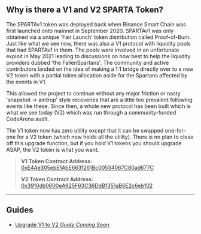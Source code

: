 ## Why is there a V1 and V2 SPARTA Token?

The SPARTAv1 token was deployed back when Binance Smart Chain was first launched onto mainnet in September 2020. SPARTAv1 was only obtained via a unique 'Fair Launch' token distribution called Proof-of-Burn. Just like what we see now, there was also a V1 protocol with liquidity pools that had SPARTAv1 in them. The pools were involved in an unfortunate exploit in May 2021 leading to discussions on how best to help the liquidity providers dubbed 'the FallenSpartans'. The community and active contributors landed on the idea of making a 1:1 bridge directly over to a new V2 token with a partial token allocation aside for the Spartans affected by the events in V1.

This allowed the project to continue without any major friction or nasty 'snapshot -> airdrop' style recoveries that are a little too prevalent following events like these. Since then, a whole new protocol has been built which is what we see today (V2) which was run through a community-funded CodeArena audit.

The V1 token now has zero utility except that it can be swapped one-for-one for a V2 token (which now holds all the utility). There is no plan to close off this upgrade function, but if you hold V1 tokens you should upgrade ASAP, the V2 token is what you want.

> **V1 Token Contract Address:**  
> [0xE4Ae305ebE1AbE663f261Bc00534067C80ad677C](https://bscscan.com/token/0xE4Ae305ebE1AbE663f261Bc00534067C80ad677C)
>
> **V2 Token Contract Address:**  
> [0x3910db0600eA925F63C36DdB1351aB6E2c6eb102](https://bscscan.com/token/0x3910db0600eA925F63C36DdB1351aB6E2c6eb102)

---

## Guides

- [Upgrade V1 to V2 _Guide Coming Soon_](/upgrade?id=guides)
